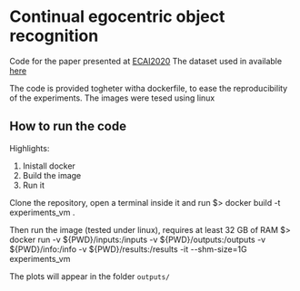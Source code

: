Continual egocentric object recognition
==============

Code for the paper presented at [ECAI2020](https://arxiv.org/pdf/1912.05029.pdf)
The dataset used in available [here](https://ndownloader.figshare.com/files/17435471)

The code is provided togheter witha dockerfile, to ease the reproducibility of 
the experiments. The images were tesed using linux

How to run the code
------------

Highlights:

 1. Inistall docker
 2. Build the image
 3. Run it 



Clone the repository, open a terminal inside it and run 
    $> docker build -t experiments_vm .
    
Then run the image (tested under linux), requires at least 32 GB of RAM
    $> docker run -v ${PWD}/inputs:/inputs -v ${PWD}/outputs:/outputs -v ${PWD}/info:/info  -v ${PWD}/results:/results -it  --shm-size=1G experiments_vm

The plots will appear in the folder `outputs/`

